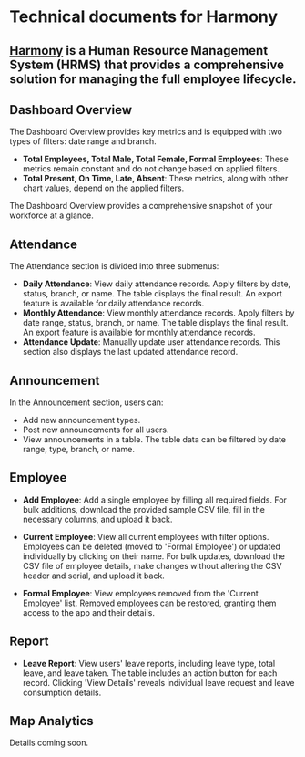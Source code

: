# Technical documents for Harmony

## [Harmony](https://admin.harmonyhrm.com) is a Human Resource Management System (HRMS) that provides a comprehensive solution for managing the full employee lifecycle.

## Dashboard Overview

The Dashboard Overview provides key metrics and is equipped with two types of filters: date range and branch.

- **Total Employees, Total Male, Total Female, Formal Employees**: These metrics remain constant and do not change based on applied filters.
- **Total Present, On Time, Late, Absent**: These metrics, along with other chart values, depend on the applied filters.

The Dashboard Overview provides a comprehensive snapshot of your workforce at a glance.

## Attendance

The Attendance section is divided into three submenus:

- **Daily Attendance**: View daily attendance records. Apply filters by date, status, branch, or name. The table displays the final result. An export feature is available for daily attendance records.
- **Monthly Attendance**: View monthly attendance records. Apply filters by date range, status, branch, or name. The table displays the final result. An export feature is available for monthly attendance records.
- **Attendance Update**: Manually update user attendance records. This section also displays the last updated attendance record.

## Announcement

In the Announcement section, users can:

- Add new announcement types.
- Post new announcements for all users.
- View announcements in a table. The table data can be filtered by date range, type, branch, or name.

## Employee

- **Add Employee**: Add a single employee by filling all required fields. For bulk additions, download the provided sample CSV file, fill in the necessary columns, and upload it back.

- **Current Employee**: View all current employees with filter options. Employees can be deleted (moved to 'Formal Employee') or updated individually by clicking on their name. For bulk updates, download the CSV file of employee details, make changes without altering the CSV header and serial, and upload it back.

- **Formal Employee**: View employees removed from the 'Current Employee' list. Removed employees can be restored, granting them access to the app and their details.

## Report

- **Leave Report**: View users' leave reports, including leave type, total leave, and leave taken. The table includes an action button for each record. Clicking 'View Details' reveals individual leave request and leave consumption details.

## Map Analytics

Details coming soon.